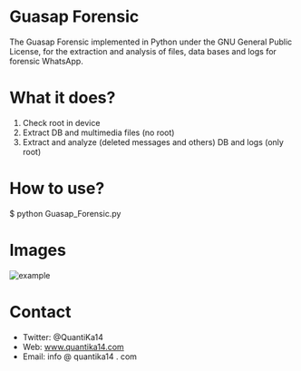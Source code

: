 # Guasap Forensic
The Guasap Forensic implemented in Python under the GNU General Public License, for the extraction and analysis of files, data bases and logs for forensic WhatsApp.

# What it does?

1. Check root in device
2. Extract DB and multimedia files (no root)
3. Extract and analyze (deleted messages and others) DB and logs (only root)

# How to use?

$ python Guasap_Forensic.py

# Images

![example](https://imgur.com/a/Q8EQc0Q)

# Contact

* Twitter: @QuantiKa14
* Web: www.quantika14.com
* Email: info @ quantika14 . com
